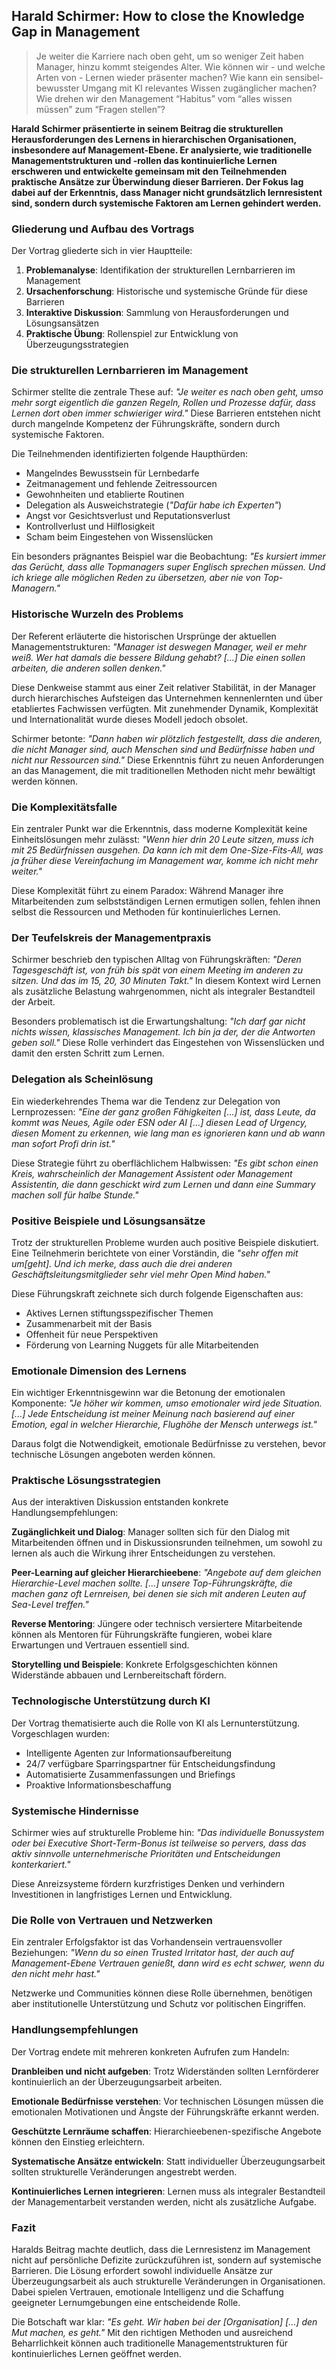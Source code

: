 ## Harald Schirmer: How to close the Knowledge Gap in Management

> Je weiter die Karriere nach oben geht, um so weniger Zeit haben Manager, hinzu kommt steigendes Alter. Wie können wir - und welche Arten von - Lernen wieder präsenter machen? Wie kann ein sensibel-bewusster Umgang mit KI relevantes Wissen zugänglicher machen? Wie drehen wir den Management “Habitus” vom “alles wissen müssen” zum “Fragen stellen”?

**Harald Schirmer präsentierte in seinem Beitrag die strukturellen Herausforderungen des Lernens in hierarchischen Organisationen, insbesondere auf Management-Ebene. Er analysierte, wie traditionelle Managementstrukturen und -rollen das kontinuierliche Lernen erschweren und entwickelte gemeinsam mit den Teilnehmenden praktische Ansätze zur Überwindung dieser Barrieren. Der Fokus lag dabei auf der Erkenntnis, dass Manager nicht grundsätzlich lernresistent sind, sondern durch systemische Faktoren am Lernen gehindert werden.**

### Gliederung und Aufbau des Vortrags

Der Vortrag gliederte sich in vier Hauptteile:

1. **Problemanalyse**: Identifikation der strukturellen Lernbarrieren im Management
2. **Ursachenforschung**: Historische und systemische Gründe für diese Barrieren
3. **Interaktive Diskussion**: Sammlung von Herausforderungen und Lösungsansätzen
4. **Praktische Übung**: Rollenspiel zur Entwicklung von Überzeugungsstrategien

### Die strukturellen Lernbarrieren im Management

Schirmer stellte die zentrale These auf: *"Je weiter es nach oben geht, umso mehr sorgt eigentlich die ganzen Regeln, Rollen und Prozesse dafür, dass Lernen dort oben immer schwieriger wird."* Diese Barrieren entstehen nicht durch mangelnde Kompetenz der Führungskräfte, sondern durch systemische Faktoren.

Die Teilnehmenden identifizierten folgende Haupthürden:

- Mangelndes Bewusstsein für Lernbedarfe
- Zeitmanagement und fehlende Zeitressourcen
- Gewohnheiten und etablierte Routinen
- Delegation als Ausweichstrategie (*"Dafür habe ich Experten"*)
- Angst vor Gesichtsverlust und Reputationsverlust
- Kontrollverlust und Hilflosigkeit
- Scham beim Eingestehen von Wissenslücken

Ein besonders prägnantes Beispiel war die Beobachtung: *"Es kursiert immer das Gerücht, dass alle Topmanagers super Englisch sprechen müssen. Und ich kriege alle möglichen Reden zu übersetzen, aber nie von Top-Managern."*

### Historische Wurzeln des Problems

Der Referent erläuterte die historischen Ursprünge der aktuellen Managementstrukturen: *"Manager ist deswegen Manager, weil er mehr weiß. Wer hat damals die bessere Bildung gehabt? [...] Die einen sollen arbeiten, die anderen sollen denken."*

Diese Denkweise stammt aus einer Zeit relativer Stabilität, in der Manager durch hierarchisches Aufsteigen das Unternehmen kennenlernten und über etabliertes Fachwissen verfügten. Mit zunehmender Dynamik, Komplexität und Internationalität wurde dieses Modell jedoch obsolet.

Schirmer betonte: *"Dann haben wir plötzlich festgestellt, dass die anderen, die nicht Manager sind, auch Menschen sind und Bedürfnisse haben und nicht nur Ressourcen sind."* Diese Erkenntnis führt zu neuen Anforderungen an das Management, die mit traditionellen Methoden nicht mehr bewältigt werden können.

### Die Komplexitätsfalle

Ein zentraler Punkt war die Erkenntnis, dass moderne Komplexität keine Einheitslösungen mehr zulässt: *"Wenn hier drin 20 Leute sitzen, muss ich mit 25 Bedürfnissen ausgehen. Da kann ich mit dem One-Size-Fits-All, was ja früher diese Vereinfachung im Management war, komme ich nicht mehr weiter."*

Diese Komplexität führt zu einem Paradox: Während Manager ihre Mitarbeitenden zum selbstständigen Lernen ermutigen sollen, fehlen ihnen selbst die Ressourcen und Methoden für kontinuierliches Lernen.

### Der Teufelskreis der Managementpraxis

Schirmer beschrieb den typischen Alltag von Führungskräften: *"Deren Tagesgeschäft ist, von früh bis spät von einem Meeting im anderen zu sitzen. Und das im 15, 20, 30 Minuten Takt."* In diesem Kontext wird Lernen als zusätzliche Belastung wahrgenommen, nicht als integraler Bestandteil der Arbeit.

Besonders problematisch ist die Erwartungshaltung: *"Ich darf gar nicht nichts wissen, klassisches Management. Ich bin ja der, der die Antworten geben soll."* Diese Rolle verhindert das Eingestehen von Wissenslücken und damit den ersten Schritt zum Lernen.

### Delegation als Scheinlösung

Ein wiederkehrendes Thema war die Tendenz zur Delegation von Lernprozessen: *"Eine der ganz großen Fähigkeiten [...] ist, dass Leute, da kommt was Neues, Agile oder ESN oder AI [...] diesen Lead of Urgency, diesen Moment zu erkennen, wie lang man es ignorieren kann und ab wann man sofort Profi drin ist."*

Diese Strategie führt zu oberflächlichem Halbwissen: *"Es gibt schon einen Kreis, wahrscheinlich der Management Assistent oder Management Assistentin, die dann geschickt wird zum Lernen und dann eine Summary machen soll für halbe Stunde."*

### Positive Beispiele und Lösungsansätze

Trotz der strukturellen Probleme wurden auch positive Beispiele diskutiert. Eine Teilnehmerin berichtete von einer Vorständin, die *"sehr offen mit um[geht]. Und ich merke, dass auch die drei anderen Geschäftsleitungsmitglieder sehr viel mehr Open Mind haben."*

Diese Führungskraft zeichnete sich durch folgende Eigenschaften aus:
- Aktives Lernen stiftungsspezifischer Themen
- Zusammenarbeit mit der Basis
- Offenheit für neue Perspektiven
- Förderung von Learning Nuggets für alle Mitarbeitenden

### Emotionale Dimension des Lernens

Ein wichtiger Erkenntnisgewinn war die Betonung der emotionalen Komponente: *"Je höher wir kommen, umso emotionaler wird jede Situation. [...] Jede Entscheidung ist meiner Meinung nach basierend auf einer Emotion, egal in welcher Hierarchie, Flughöhe der Mensch unterwegs ist."*

Daraus folgt die Notwendigkeit, emotionale Bedürfnisse zu verstehen, bevor technische Lösungen angeboten werden können.

### Praktische Lösungsstrategien

Aus der interaktiven Diskussion entstanden konkrete Handlungsempfehlungen:

**Zugänglichkeit und Dialog**: Manager sollten sich für den Dialog mit Mitarbeitenden öffnen und in Diskussionsrunden teilnehmen, um sowohl zu lernen als auch die Wirkung ihrer Entscheidungen zu verstehen.

**Peer-Learning auf gleicher Hierarchieebene**: *"Angebote auf dem gleichen Hierarchie-Level machen sollte. [...] unsere Top-Führungskräfte, die machen ganz oft Lernreisen, bei denen sie sich mit anderen Leuten auf Sea-Level treffen."*

**Reverse Mentoring**: Jüngere oder technisch versiertere Mitarbeitende können als Mentoren für Führungskräfte fungieren, wobei klare Erwartungen und Vertrauen essentiell sind.

**Storytelling und Beispiele**: Konkrete Erfolgsgeschichten können Widerstände abbauen und Lernbereitschaft fördern.

### Technologische Unterstützung durch KI

Der Vortrag thematisierte auch die Rolle von KI als Lernunterstützung. Vorgeschlagen wurden:
- Intelligente Agenten zur Informationsaufbereitung
- 24/7 verfügbare Sparringspartner für Entscheidungsfindung
- Automatisierte Zusammenfassungen und Briefings
- Proaktive Informationsbeschaffung

### Systemische Hindernisse

Schirmer wies auf strukturelle Probleme hin: *"Das individuelle Bonussystem oder bei Executive Short-Term-Bonus ist teilweise so pervers, dass das aktiv sinnvolle unternehmerische Prioritäten und Entscheidungen konterkariert."*

Diese Anreizsysteme fördern kurzfristiges Denken und verhindern Investitionen in langfristiges Lernen und Entwicklung.

### Die Rolle von Vertrauen und Netzwerken

Ein zentraler Erfolgsfaktor ist das Vorhandensein vertrauensvoller Beziehungen: *"Wenn du so einen Trusted Irritator hast, der auch auf Management-Ebene Vertrauen genießt, dann wird es echt schwer, wenn du den nicht mehr hast."*

Netzwerke und Communities können diese Rolle übernehmen, benötigen aber institutionelle Unterstützung und Schutz vor politischen Eingriffen.

### Handlungsempfehlungen

Der Vortrag endete mit mehreren konkreten Aufrufen zum Handeln:

**Dranbleiben und nicht aufgeben**: Trotz Widerständen sollten Lernförderer kontinuierlich an der Überzeugungsarbeit arbeiten.

**Emotionale Bedürfnisse verstehen**: Vor technischen Lösungen müssen die emotionalen Motivationen und Ängste der Führungskräfte erkannt werden.

**Geschützte Lernräume schaffen**: Hierarchieebenen-spezifische Angebote können den Einstieg erleichtern.

**Systematische Ansätze entwickeln**: Statt individueller Überzeugungsarbeit sollten strukturelle Veränderungen angestrebt werden.

**Kontinuierliches Lernen integrieren**: Lernen muss als integraler Bestandteil der Managementarbeit verstanden werden, nicht als zusätzliche Aufgabe.

### Fazit

Haralds Beitrag machte deutlich, dass die Lernresistenz im Management nicht auf persönliche Defizite zurückzuführen ist, sondern auf systemische Barrieren. Die Lösung erfordert sowohl individuelle Ansätze zur Überzeugungsarbeit als auch strukturelle Veränderungen in Organisationen. Dabei spielen Vertrauen, emotionale Intelligenz und die Schaffung geeigneter Lernumgebungen eine entscheidende Rolle.

Die Botschaft war klar: *"Es geht. Wir haben bei der [Organisation] [...] den Mut machen, es geht."* Mit den richtigen Methoden und ausreichend Beharrlichkeit können auch traditionelle Managementstrukturen für kontinuierliches Lernen geöffnet werden.